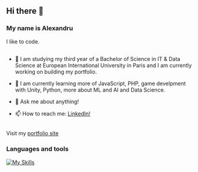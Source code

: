 ## Hi there 👋

### My name is Alexandru
I like to code.

##
- 🔭 I am studying my third year of a Bachelor of Science in IT & Data Science at European International University in Paris and I am currently working on building my portfolio.
- 🌱 I am currently learning more of JavaScript, PHP, game develpment with Unity, Python, more about ML and AI and Data Science.

- 💬 Ask me about anything!
- 📫 How to reach me: <a href="https://www.linkedin.com/in/alexandru-florin-cornita-60844287">LinkedIn!</a>

##

Visit my <a href="https://codeninjah.github.io">portfolio site</a>

### Languages and tools
[![My Skills](https://skillicons.dev/icons?i=js,html,css,cs,php,py,unity,visualstudio,vscode,express,nodejs,postman)](https://skillicons.dev)


